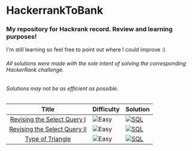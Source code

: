 # HackerrankToBank

### My repository for Hackrank record. Review and learning purposes!   
I'm still learning so feel free to point out where I could improve :)
###### _All solutions were made with the sole intent of solving the corresponding HackerRank challenge._  
###### _Solutions may not be as efficient as possible._

| Title                                                                                                                           | Difficulty                                                             |  Solution                                                                      |
| :----: | -------------------------------------------------------------------- |  ----------------------------------------------------------------------------- |
| [Revising the Select Query I](https://www.hackerrank.com/challenges/revising-the-select-query/problem)                                                                               | ![Easy](https://img.shields.io/badge/Easy-5cb85c.svg?style=flat) | [![SQL](https://img.shields.io/badge/SQL-%20-yellow)](https://github.com/tchLin/HackerrankToBank/blob/main/solutions/SQL/revising_the_select_query_I.SQL)          |
| [Revising the Select Query II](https://www.hackerrank.com/challenges/revising-the-select-query-2)                                                                               | ![Easy](https://img.shields.io/badge/Easy-5cb85c.svg?style=flat) | [![SQL](https://img.shields.io/badge/SQL-%20-yellow)](https://github.com/tchLin/HackerrankToBank/blob/main/solutions/SQL/evising_the_select_query_II.SQL)          |
| [Type of Triangle](https://www.hackerrank.com/challenges/what-type-of-triangle/problem)                                                                               | ![Easy](https://img.shields.io/badge/Easy-5cb85c.svg?style=flat) | [![SQL](https://img.shields.io/badge/SQL-%20-yellow)](https://github.com/tchLin/HackerrankToBank/blob/main/solutions/SQL/type_of_triangle.SQL)
